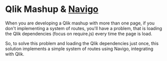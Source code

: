 # Qlik Mashup & [Navigo](https://github.com/krasimir/navigo/)

When you are developing a Qlik mashup with more than one page, if you don't implementing a system of routes, you'll have a problem, that is loading the Qlik dependencies (focus on require.js) every time the page is load.

So, to solve this problem and loading the Qlik dependencies just once, this solution implements a simple system of routes using Navigo, integrating with Qlik.
